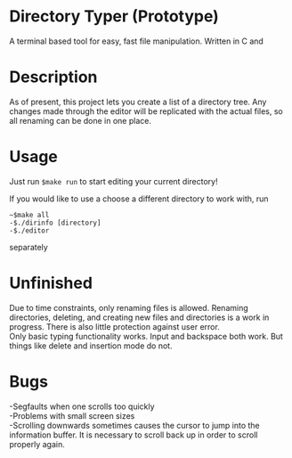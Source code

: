 # Directory Typer (Prototype)
A terminal based tool for easy, fast file manipulation. Written in C and

# Description
As of present, this project lets you create a list of a directory tree. Any changes made through the editor will be replicated with the actual files, so all renaming can be done in one place.

# Usage
Just run
```$make run```
to start editing your current directory!

If you would like to use a choose a different directory to work with, run<br>
```
~$make all
-$./dirinfo [directory]
-$./editor
```
separately

# Unfinished
Due to time constraints, only renaming files is allowed. Renaming directories, deleting, and creating new files and directories is a work in progress. There is also little protection against user error.<br>
Only basic typing functionality works. Input and backspace both work. But things like delete and insertion mode do not. 

# Bugs
-Segfaults when one scrolls too quickly<br>
-Problems with small screen sizes<br>
-Scrolling downwards sometimes causes the cursor to jump into the information buffer. It is necessary to scroll back up in order to scroll properly again.
